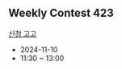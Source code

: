 ## Weekly Contest 423

[신청 고고](https://leetcode.com/contest/weekly-contest-423/)
- 2024-11-10
- 11:30 ~ 13:00
